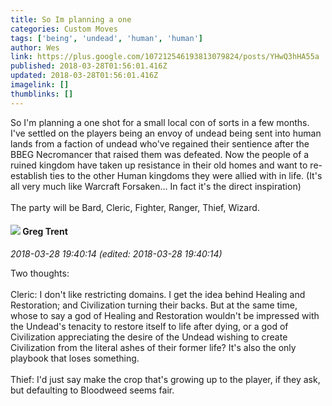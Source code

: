```yaml
---
title: So Im planning a one
categories: Custom Moves
tags: ['being', 'undead', 'human', 'human']
author: Wes
link: https://plus.google.com/107212546193813079824/posts/YHwQ3hHA55a
published: 2018-03-28T01:56:01.416Z
updated: 2018-03-28T01:56:01.416Z
imagelink: []
thumblinks: []
---
```


So I&#39;m planning a one shot for a small local con of sorts in a few months. I&#39;ve settled on the players being an envoy of undead being sent into human lands from a faction of undead who&#39;ve regained their sentience after the BBEG Necromancer that raised them was defeated. Now the people of a ruined kingdom have taken up resistance in their old homes and want to re-establish ties to the other Human kingdoms they were allied with in life. (It&#39;s all very much like Warcraft Forsaken... In fact it&#39;s the direct inspiration)<br /><br />The party will be Bard, Cleric, Fighter, Ranger, Thief, Wizard.
<div id='comment z120shohxreiwv2pv04cirjwbueefhjq5dk'>
  <h4><img src='{{site.baseurl}}//images/avatars/107672699175764352942_photo.jpg'> Greg Trent</h4>
      <p><cite>2018-03-28 19:40:14 (edited: 2018-03-28 19:40:14)</cite></p>
        <p>Two thoughts:<br /><br />Cleric: I don&#39;t like restricting domains. I get the idea behind Healing and Restoration; and Civilization turning their backs. But at the same time, whose to say a god of Healing and Restoration wouldn&#39;t be impressed with the Undead&#39;s tenacity to restore itself to life after dying, or a god of Civilization appreciating the desire of the Undead wishing to create Civilization from the literal ashes of their former life? It&#39;s also the only playbook that loses something. <br /><br />Thief: I&#39;d just say make the crop that&#39;s growing up to the player, if they ask, but defaulting to Bloodweed seems fair.</p>
</div>
        